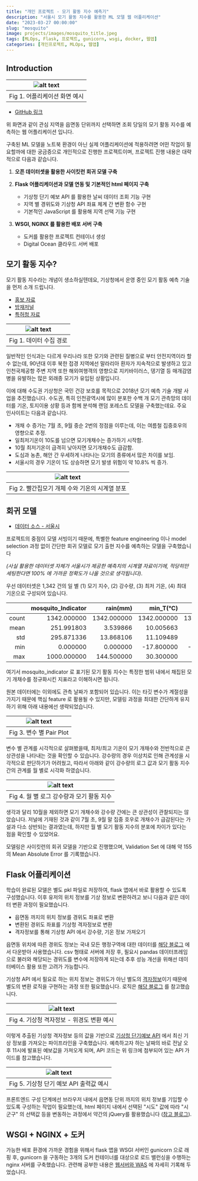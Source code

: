 ```yaml
---
title: "개인 프로젝트 - 모기 활동 지수 예측기"
description: "서울시 모기 활동 지수를 활용한 ML 모델 웹 어플리케이션"
date: "2023-03-27 00:00:00"
slug: "mosquito"
image: projects/images/mosquito_title.jpeg
tags: [MLOps, Flask, 프로젝트, gunicorn, wsgi, docker, 웹앱]
categories: [개인프로젝트, MLOps, 웹앱]
---
```


## Introduction

| ![alt text](projects/images/mosquito_1.png) |
|:--:|
| Fig 1. 어플리케이션 화면 예시 |

- [GitHub 링크](https://github.com/meme2515/mosquito_app)

위 화면과 같이 관심 지역을 읍면동 단위까지 선택하면 조회 당일의 모기 활동 지수를 예측하는 웹 어플리케이션 입니다. 

구축된 ML 모델을 노트북 환경이 아닌 실제 어플리케이션에 적용하려면 어떤 작업이 필요할까에 대한 궁금증으로 개인적으로 진행한 프로젝트이며, 프로젝트 진행 내용은 대략적으로 다음과 같습니다.

1. **오픈 데이터셋을 활용한 사이킷런 회귀 모델 구축**

2. **Flask 어플리케이션과 모델 연동 및 기본적인 html 페이지 구축**
    - 기상청 단기 예보 API 를 활용한 날씨 데이터 조회 기능 구현
    - 지역 별 경위도와 기상청 API 좌표 체계 간 변환 함수 구현
    - 기본적인 JavaScript 를 활용해 지역 선택 기능 구현

3. **WSGI, NGINX 를 활용한 배포 서버 구축**
    - 도커를 활용한 프로젝트 컨테이너 생성
    - Digital Ocean 클라우드 서버 배포

## 모기 활동 지수?

모기 활동 지수라는 개념이 생소하실텐데요, 기상청에서 운영 중인 모기 활동 예측 기술을 먼저 소개 드립니다. 

- [홍보 자료](https://news.seoul.go.kr/welfare/archives/511985)
- [방재저널](https://koreascience.kr/article/JAKO201867551547852.pdf)
- [특허청 자료](https://patentimages.storage.googleapis.com/c0/15/61/0ea5a1509636d0/KR20180060730A.pdf)

| ![alt text](projects/images/mosquito_4.png) |
|:--:|
| Fig 1. 데이터 수집 경로 |

일반적인 인식과는 다르게 우리나라 또한 모기와 관련된 질병으로 부터 안전지역이라 할 수 없는데, 90년대 이후 북한 접경 지역에선 말라리아 환자가 지속적으로 발생하고 있고 인천국제공항 주변 지역 또한 해외여행객의 영향으로 지키바이러스, 뎅기열 등 매개감염병을 유발하는 많은 외래종 모기가 유입된 상황입니다. 

이에 대해 수도권 기상청은 국민 건강 보호를 목적으로 2018년 모기 예측 기술 개발 사업을 추진했습니다. 수도권, 특히 인천광역시에 많이 분포한 수백 개 모기 관측망의 데이터를 기온, 토지이용 상황 등과 함께 분석해 랜덤 포레스트 모델을 구축했는데요. 주요 인사이트는 다음과 같습니다.

- 개채 수 증가는 7월 초, 9월 중순 2번의 정점을 이루는데, 이는 여름철 집중호우의 영향으로 추정.
- 일최저기온이 10도를 넘으면 모기개채수는 증가하기 시작함.
- 10월 최저기온이 급격히 낮아지면 모기개채수도 급감함.
- 도심과 농촌, 해안 간 우세하게 나타나는 모기의 종류에서 많은 차이를 보임.
- 서울시의 경우 기온이 1도 상승하면 모기 발생 위험이 약 10.8% 씩 증가.

| ![alt text](projects/images/mosquito_5.png) |
|:--:|
| Fig 2. 빨간집모기 개체 수와 기온의 시계열 분포 |

## 회귀 모델

- [데이터 소스 - 서울시](https://news.seoul.go.kr/welfare/mosquito)

프로젝트의 중점이 모델 서빙이기 때문에, 특별한 feature engineering 이나 model selection 과정 없이 간단한 회귀 모델로 모기 출현 지수를 예측하는 모델을 구축했습니다 

*(사실 활용한 데이터셋 자체가 서울시가 제공한 예측치의 시계열 자료이기에, 적당히만 세팅한다면 100% 에 가까운 정확도가 나올 것으로 생각됩니다)*. 

우선 데이터셋은 1,342 건의 일 별 (1) 모기 지수, (2) 강수량, (3) 최저 기온, (4) 최대 기온으로 구성되어 있습니다.

|       | mosquito_Indicator |    rain(mm) |    min_T(℃) |    max_T(℃) |
|------:|-------------------:|------------:|------------:|------------:|
| count |        1342.000000 | 1342.000000 | 1342.000000 | 1342.000000 |
|  mean |         251.991803 |    3.539866 |   10.005663 |   19.096870 |
|   std |         295.871336 |   13.868106 |   11.109489 |   11.063394 |
|   min |           0.000000 |    0.000000 |  -17.800000 |  -10.700000 |
|   max |        1000.000000 |  144.500000 |   30.300000 |   39.600000 |

여기서 mosquito_indicator 로 표기된 모기 활동 지수는 특정한 범위 내에서 채집된 모기 개채수를 정규화시킨 지표라고 이해하시면 됩니다. 

원본 데이터에는 이외에도 관측 날짜가 포함되어 있습니다. 이는 타깃 변수가 계절성을 가지기 때문에 핵심 feature 로 활용될 수 있지만, 모델링 과정을 최대한 간단하게 유지하기 위해 아래 내용에선 생략되었습니다.

| ![alt text](projects/images/mosquito_8.png) |
|:--:|
| Fig 3. 변수 별 Pair Plot |

변수 별 관계를 시각적으로 살펴봤을때, 최저/최고 기온이 모기 개채수와 전반적으로 큰 상관성을 나타내는 것을 확인할 수 있습니다. 강수량의 경우 이상치로 인해 관계성을 시각적으로 판단하기가 어려웠고, 따라서 아래와 같이 강수량의 로그 값과 모기 활동 지수 간의 관계를 월 별로 시각화 하였습니다. 

| ![alt text](projects/images/mosquito_9.png) |
|:--:|
| Fig 4. 월 별 로그 강수량과 모기 활동 지수 |

생각과 달리 10월을 제외하면 모기 개채수와 강수량 간에는 큰 상관성이 관찰되지는 않았습니다. 저널에 기재된 것과 같이 7월 초, 9월 말 집중 호우로 개채수가 급감된다는 가설과 다소 상반되는 결과였는데, 하지만 월 별 모기 활동 지수의 분포에 차이가 있다는 점을 확인할 수 있었어요.

모델링은 사이킷런의 회귀 모델을 기반으로 진행했으며, Validation Set 에 대해 약 155 의 Mean Absolute Error 를 기록했습니다.

## Flask 어플리케이션

학습이 완료된 모델은 별도 pkl 파일로 저장하여, flask 앱에서 바로 활용할 수 있도록 구성했습니다. 이후 유저의 위치 정보를 기상 정보로 변환하려고 보니 다음과 같은 데이터 변환 과정이 필요했습니다.

- 읍면동 까지의 위치 정보를 경위도 좌표로 변환
- 변환된 경위도 좌표를 기상청 격자정보로 변환
- 격자정보를 통해 기상청 API 에서 강수량, 기온 정보 가져오기

읍면동 위치에 따른 경위도 정보는 국내 모든 행정구역에 대한 데이터를 [해당 블로그](https://skyseven73.tistory.com/23) 에서 다운받아 사용했습니다. csv 형태로 서버에 저장 후, 필요시 pandas 데이터프레임으로 불러와 해당되는 경위도를 변수에 저장하게 되는데 추후 성능 개선을 위해선 데이터베이스 활용 또한 고려가 가능합니다. 

기상청 API 에서 필요로 하는 위치 정보는 경위도가 아닌 별도의 [격자정보](https://fronteer.kr/service/kmaxy)이기 때문에 별도의 변환 로직을 구현하는 과정 또한 필요했습니다. 로직은 [해당 블로그](https://m.blog.naver.com/PostView.naver?isHttpsRedirect=true&blogId=javaking75&logNo=220089575454) 를 참고했습니다.

| ![alt text](projects/images/mosquito_7.png) |
|:--:|
| Fig 4. 기상청 격자정보 - 위경도 변환 예시 |

이렇게 추출된 기상청 격자정보 등의 값을 기반으로 [기상청 단기예보 API](https://www.data.go.kr/data/15043494/fileData.do) 에서 최신 기상 정보를 가져오는 파이프라인을 구축했습니다. 예측하고자 하는 날짜의 바로 전날 오후 11시에 발표된 예보값을 가져오게 되며, API 코드는 위 링크에 첨부되어 있는 API 가이드를 참고했습니다.

| ![alt text](projects/images/mosquito_6.png) |
|:--:|
| Fig 5. 기상청 단기 예보 API 출력값 예시 |

프론트엔드 구성 단계에선 브라우저 내에서 읍면동 단위 까지의 위치 정보를 기입할 수 있도록 구성하는 작업이 필요했는데, html 페이지 내에서 선택된 "시도" 값에 따라 "시군구" 의 선택값 등을 변동하는 과정에서 약간의 jQuery를 활용했습니다 ([참고 블로그](https://chichi-story.tistory.com/18)).

## WSGI + NGINX + 도커

가능한 배포 환경에 가까운 경험을 위해서 flask 앱을 WSGI 서버인 gunicorn 으로 래핑 후, gunicorn 을 구동하는 3개의 도커 컨테이너를 대상으로 로드 밸런싱을 수행하는 nginx 서버를 구축했습니다. 관련해 공부한 내용은 [웹서버와 WAS](http://meme2515.github.io/computer_science/wsgi/) 에 자세히 기록해 두었습니다. 